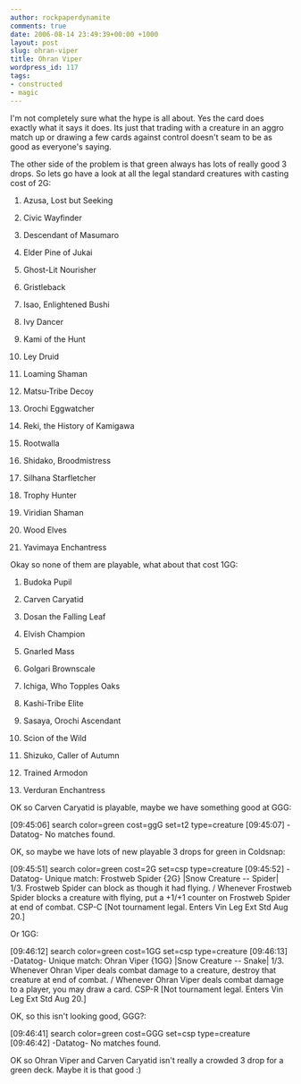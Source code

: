 ```yaml
---
author: rockpaperdynamite
comments: true
date: 2006-08-14 23:49:39+00:00 +1000
layout: post
slug: ohran-viper
title: Ohran Viper
wordpress_id: 117
tags:
- constructed
- magic
---
```


I'm not completely sure what the hype is all about. Yes the card does exactly what it says it does. Its just that trading with a creature in an aggro match up or drawing a few cards against control doesn't seam to be as good as everyone's saying.

The other side of the problem is that green always has lots of really good 3 drops. So lets go have a look at all the legal standard creatures with casting cost of 2G:<!-- more -->



	
  1. Azusa, Lost but Seeking

	
  2. Civic Wayfinder

	
  3. Descendant of Masumaro

	
  4. Elder Pine of Jukai

	
  5. Ghost-Lit Nourisher

	
  6. Gristleback

	
  7. Isao, Enlightened Bushi

	
  8. Ivy Dancer

	
  9. Kami of the Hunt

	
  10. Ley Druid

	
  11. Loaming Shaman

	
  12. Matsu-Tribe Decoy

	
  13. Orochi Eggwatcher

	
  14. Reki, the History of Kamigawa

	
  15. Rootwalla

	
  16. Shidako, Broodmistress

	
  17. Silhana Starfletcher

	
  18. Trophy Hunter

	
  19. Viridian Shaman

	
  20. Wood Elves

	
  21. Yavimaya Enchantress


Okay so none of them are playable, what about that cost 1GG:

	
  1. Budoka Pupil

	
  2. Carven Caryatid

	
  3. Dosan the Falling Leaf

	
  4. Elvish Champion

	
  5. Gnarled Mass

	
  6. Golgari Brownscale

	
  7. Ichiga, Who Topples Oaks

	
  8. Kashi-Tribe Elite

	
  9. Sasaya, Orochi Ascendant

	
  10. Scion of the Wild

	
  11. Shizuko, Caller of Autumn

	
  12. Trained Armodon

	
  13. Verduran Enchantress


OK so Carven Caryatid is playable, maybe we have something good at GGG:

[09:45:06] <cerberos> search color=green cost=ggG set=t2 type=creature
[09:45:07] -Datatog- No matches found.

OK, so maybe we have lots of new playable 3 drops for green in Coldsnap:

[09:45:51] <cerberos> search color=green cost=2G set=csp type=creature
[09:45:52] -Datatog- Unique match: Frostweb Spider {2G} |Snow Creature -- Spider| 1/3. Frostweb Spider can block as though it had flying. / Whenever Frostweb Spider blocks a creature with flying, put a +1/+1 counter on Frostweb Spider at end of combat. CSP-C [Not tournament legal. Enters Vin Leg Ext Std Aug 20.]

Or 1GG:

[09:46:12] <cerberos> search color=green cost=1GG set=csp type=creature
[09:46:13] -Datatog- Unique match: Ohran Viper {1GG} |Snow Creature -- Snake| 1/3. Whenever Ohran Viper deals combat damage to a creature, destroy that creature at end of combat. / Whenever Ohran Viper deals combat damage to a player, you may draw a card. CSP-R [Not tournament legal. Enters Vin Leg Ext Std Aug 20.]

OK, so this isn't looking good, GGG?:

[09:46:41] <cerberos> search color=green cost=GGG set=csp type=creature
[09:46:42] -Datatog- No matches found.

OK so Ohran Viper and Carven Caryatid isn't really a crowded 3 drop for a green deck. Maybe it is that good :)
